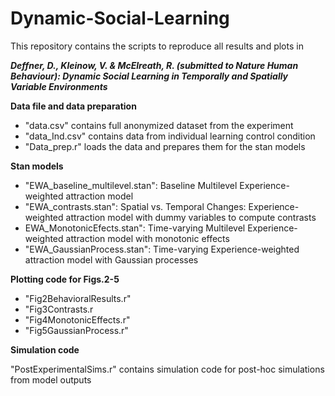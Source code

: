 # Dynamic-Social-Learning

This repository contains the scripts to reproduce all results and plots in 

***Deffner, D., Kleinow, V. & McElreath, R. (submitted to Nature Human Behaviour): Dynamic Social Learning in Temporally and Spatially Variable Environments***

**Data file and data preparation**

- "data.csv" contains full anonymized dataset from the experiment
- "data_Ind.csv" contains data from individual learning control condition
- "Data_prep.r" loads the data and prepares them for the stan models

 **Stan models**
 - "EWA_baseline_multilevel.stan": Baseline Multilevel Experience-weighted attraction model
 - "EWA_contrasts.stan": Spatial vs. Temporal Changes: Experience-weighted attraction model with dummy variables to compute contrasts   
 - EWA_MonotonicEfects.stan": Time-varying Multilevel Experience-weighted attraction model with monotonic effects
 - "EWA_GaussianProcess.stan": Time-varying Experience-weighted attraction model with Gaussian processes
 
  **Plotting code for Figs.2-5**
  - "Fig2BehavioralResults.r"
  - "Fig3Contrasts.r
  - "Fig4MonotonicEffects.r"
  - "Fig5GaussianProcess.r"
  
  
  **Simulation code**

  "PostExperimentalSims.r" contains simulation code for post-hoc simulations from model outputs
